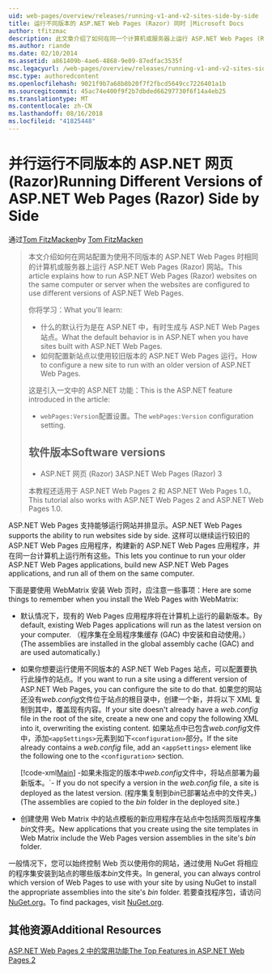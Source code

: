 ```yaml
---
uid: web-pages/overview/releases/running-v1-and-v2-sites-side-by-side
title: 运行不同版本的 ASP.NET Web Pages (Razor) 同时 |Microsoft Docs
author: tfitzmac
description: 此文章介绍了如何在同一个计算机或服务器上运行 ASP.NET Web Pages (Razor) 网站，网站配置为使用不同版本时...
ms.author: riande
ms.date: 02/10/2014
ms.assetid: a861409b-4ae6-4868-9e09-87edfac3535f
msc.legacyurl: /web-pages/overview/releases/running-v1-and-v2-sites-side-by-side
msc.type: authoredcontent
ms.openlocfilehash: 9021f9b7a68b8b20f7f2fbcd5649cc7226401a1b
ms.sourcegitcommit: 45ac74e400f9f2b7dbded66297730f6f14a4eb25
ms.translationtype: MT
ms.contentlocale: zh-CN
ms.lasthandoff: 08/16/2018
ms.locfileid: "41825448"
---
```

<a name="running-different-versions-of-aspnet-web-pages-razor-side-by-side"></a><span data-ttu-id="48ef6-103">并行运行不同版本的 ASP.NET 网页 (Razor)</span><span class="sxs-lookup"><span data-stu-id="48ef6-103">Running Different Versions of ASP.NET Web Pages (Razor) Side by Side</span></span>
====================
<span data-ttu-id="48ef6-104">通过[Tom FitzMacken](https://github.com/tfitzmac)</span><span class="sxs-lookup"><span data-stu-id="48ef6-104">by [Tom FitzMacken](https://github.com/tfitzmac)</span></span>

> <span data-ttu-id="48ef6-105">本文介绍如何在网站配置为使用不同版本的 ASP.NET Web Pages 时相同的计算机或服务器上运行 ASP.NET Web Pages (Razor) 网站。</span><span class="sxs-lookup"><span data-stu-id="48ef6-105">This article explains how to run ASP.NET Web Pages (Razor) websites on the same computer or server when the websites are configured to use different versions of ASP.NET Web Pages.</span></span>
> 
> <span data-ttu-id="48ef6-106">你将学习：</span><span class="sxs-lookup"><span data-stu-id="48ef6-106">What you'll learn:</span></span>
> 
> - <span data-ttu-id="48ef6-107">什么的默认行为是在 ASP.NET 中，有时生成与 ASP.NET Web Pages 站点。</span><span class="sxs-lookup"><span data-stu-id="48ef6-107">What the default behavior is in ASP.NET when you have sites built with ASP.NET Web Pages.</span></span>
> - <span data-ttu-id="48ef6-108">如何配置新站点以使用较旧版本的 ASP.NET Web Pages 运行。</span><span class="sxs-lookup"><span data-stu-id="48ef6-108">How to configure a new site to run with an older version of ASP.NET Web Pages.</span></span>
>   
> 
> <span data-ttu-id="48ef6-109">这是引入一文中的 ASP.NET 功能：</span><span class="sxs-lookup"><span data-stu-id="48ef6-109">This is the ASP.NET feature introduced in the article:</span></span>
> 
> - <span data-ttu-id="48ef6-110">`webPages:Version`配置设置。</span><span class="sxs-lookup"><span data-stu-id="48ef6-110">The `webPages:Version` configuration setting.</span></span>
>   
> 
> ## <a name="software-versions"></a><span data-ttu-id="48ef6-111">软件版本</span><span class="sxs-lookup"><span data-stu-id="48ef6-111">Software versions</span></span>
> 
> 
> - <span data-ttu-id="48ef6-112">ASP.NET 网页 (Razor) 3</span><span class="sxs-lookup"><span data-stu-id="48ef6-112">ASP.NET Web Pages (Razor) 3</span></span>
>   
> 
> <span data-ttu-id="48ef6-113">本教程还适用于 ASP.NET Web Pages 2 和 ASP.NET Web Pages 1.0。</span><span class="sxs-lookup"><span data-stu-id="48ef6-113">This tutorial also works with ASP.NET Web Pages 2 and ASP.NET Web Pages 1.0.</span></span>


<span data-ttu-id="48ef6-114">ASP.NET Web Pages 支持能够运行网站并排显示。</span><span class="sxs-lookup"><span data-stu-id="48ef6-114">ASP.NET Web Pages supports the ability to run websites side by side.</span></span> <span data-ttu-id="48ef6-115">这样可以继续运行较旧的 ASP.NET Web Pages 应用程序，构建新的 ASP.NET Web Pages 应用程序，并在同一台计算机上运行所有这些。</span><span class="sxs-lookup"><span data-stu-id="48ef6-115">This lets you continue to run your older ASP.NET Web Pages applications, build new ASP.NET Web Pages applications, and run all of them on the same computer.</span></span>

<span data-ttu-id="48ef6-116">下面是要使用 WebMatrix 安装 Web 页时，应注意一些事项：</span><span class="sxs-lookup"><span data-stu-id="48ef6-116">Here are some things to remember when you install the Web Pages with WebMatrix:</span></span>

- <span data-ttu-id="48ef6-117">默认情况下，现有的 Web Pages 应用程序将在计算机上运行的最新版本。</span><span class="sxs-lookup"><span data-stu-id="48ef6-117">By default, existing Web Pages applications will run as the latest version on your computer.</span></span> <span data-ttu-id="48ef6-118">（程序集在全局程序集缓存 (GAC) 中安装和自动使用。）</span><span class="sxs-lookup"><span data-stu-id="48ef6-118">(The assemblies are installed in the global assembly cache (GAC) and are used automatically.)</span></span>
- <span data-ttu-id="48ef6-119">如果你想要运行使用不同版本的 ASP.NET Web Pages 站点，可以配置要执行此操作的站点。</span><span class="sxs-lookup"><span data-stu-id="48ef6-119">If you want to run a site using a different version of ASP.NET Web Pages, you can configure the site to do that.</span></span> <span data-ttu-id="48ef6-120">如果您的网站还没有*web.config*文件位于站点的根目录中，创建一个新，并将以下 XML 复制到其中，覆盖现有内容。</span><span class="sxs-lookup"><span data-stu-id="48ef6-120">If your site doesn't already have a *web.config* file in the root of the site, create a new one and copy the following XML into it, overwriting the existing content.</span></span> <span data-ttu-id="48ef6-121">如果站点中已包含*web.config*文件中，添加`<appSettings>`元素到如下`<configuration>`部分。</span><span class="sxs-lookup"><span data-stu-id="48ef6-121">If the site already contains a *web.config* file, add an `<appSettings>` element like the following one to the `<configuration>` section.</span></span>

    [!code-xml[Main](running-v1-and-v2-sites-side-by-side/samples/sample1.xml)]
  <span data-ttu-id="48ef6-122">-如果未指定的版本中*web.config*文件中，将站点部署为最新版本。</span><span class="sxs-lookup"><span data-stu-id="48ef6-122">\`- If you do not specify a version in the *web.config* file, a site is deployed as the latest version.</span></span> <span data-ttu-id="48ef6-123">(程序集复制到*bin*已部署站点中的文件夹。)</span><span class="sxs-lookup"><span data-stu-id="48ef6-123">(The assemblies are copied to the *bin* folder in the deployed site.)</span></span>
- <span data-ttu-id="48ef6-124">创建使用 Web Matrix 中的站点模板的新应用程序在站点中包括网页版程序集*bin*文件夹。</span><span class="sxs-lookup"><span data-stu-id="48ef6-124">New applications that you create using the site templates in Web Matrix include the Web Pages version assemblies in the site's *bin* folder.</span></span>

<span data-ttu-id="48ef6-125">一般情况下，您可以始终控制 Web 页以使用你的网站，通过使用 NuGet 将相应的程序集安装到站点的哪些版本*bin*文件夹。</span><span class="sxs-lookup"><span data-stu-id="48ef6-125">In general, you can always control which version of Web Pages to use with your site by using NuGet to install the appropriate assemblies into the site's *bin* folder.</span></span> <span data-ttu-id="48ef6-126">若要查找程序包，请访问[NuGet.org](http://NuGet.org)。</span><span class="sxs-lookup"><span data-stu-id="48ef6-126">To find packages, visit [NuGet.org](http://NuGet.org).</span></span>

## <a name="additional-resources"></a><span data-ttu-id="48ef6-127">其他资源</span><span class="sxs-lookup"><span data-stu-id="48ef6-127">Additional Resources</span></span>

[<span data-ttu-id="48ef6-128">ASP.NET Web Pages 2 中的常用功能</span><span class="sxs-lookup"><span data-stu-id="48ef6-128">The Top Features in ASP.NET Web Pages 2</span></span>](top-features-in-web-pages-2.md)
